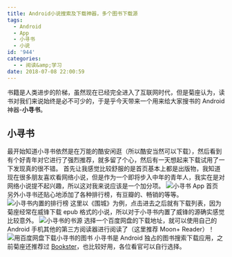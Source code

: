 ```yaml
---
title: Android小说搜索及下载神器，多个图书下载源
tags:
  - Android
  - App
  - 小寻书
  - 小说
id: '944'
categories:
  - - 阅读&amp;学习
date: 2018-07-08 22:00:59
---
```


书籍是人类进步的阶梯，虽然现在已经完全进入了互联网时代，但是菊座认为，读书对我们来说始终是必不可少的，于是乎今天带来一个用来给大家搜书的 Android 神器-**小寻书**。

## 小寻书

最开始知道小寻书依然是在万能的酷安闲逛（所以酷安当然可以下载），然后看到有个好青年对它进行了强烈推荐，就多留了个心，然后有一天想起来下载试用了一下发现真的很不错。 首先让我感觉比较舒服的是首页基本上都是出版物，我知道现在很多朋友喜欢看网络小说，但是作为一个即将步入中年的青年人，我实在是对网络小说提不起兴趣，所以这对我来说应该是一个加分项。 ![小寻书 App 首页](https://i.loli.net/2018/07/08/5b420d7dcbee7.jpg) 另外小寻书还贴心地添加了各种排行榜，有豆瓣的、畅销的等等。 ![小寻书内置的排行榜](https://i.loli.net/2018/07/08/5b420db4f0a21.jpg) 这里以《围城》为例，点击进去之后就有下载列表，因为菊座经常在威锋下载 epub 格式的小说，所以对于小寻书内置了威锋的源确实感觉比较意外。 ![小寻书的书源](https://i.loli.net/2018/07/08/5b42178ca3c8e.jpg) 选择一个百度网盘的下载地址，就可以使用自己的 Android 手机其他的第三方阅读器进行阅读了（这里推荐 Moon+ Reader）！ ![用百度网盘下载小寻书的图书](https://i.loli.net/2018/07/08/5b4217b289f60.jpg) 小寻书是 Android 独占的图书搜索下载应用，之前菊座还推荐过 [Bookster](https://www.jubuzz.com/share/479.html)，也比较好用，各位看官可以自行选择。